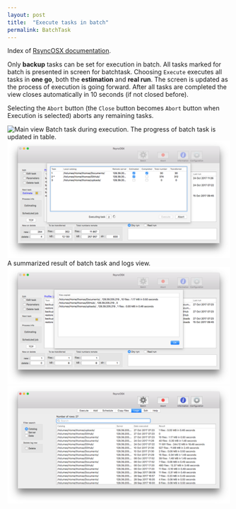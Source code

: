 ```yaml
---
layout: post
title:  "Execute tasks in batch"
permalink: BatchTask
---
```

Index of [RsyncOSX documentation](/AboutRsyncOSX).

Only **backup** tasks can be set for execution in batch. All tasks marked for batch is presented in screen for batchtask. Choosing `Execute` executes all tasks in **one go**, both the **estimation** and **real run**. The screen is updated as the process of execution is going forward. After all tasks are completed the view closes automatically in 10 seconds (if not closed before).

Selecting the `Abort` button (the `Close` button becomes `Abort` button when Execution is selected) aborts any remaining tasks.

![Main view](/images/screenshots/master/batch.png)
Batch task during execution. The progress of batch task is updated in table.
![Main view](/images/screenshots/master/batch/batch2.png)
A summarized result of batch task and logs view.
![Main view](/images/screenshots/master/batch/batch3.png)
![Main view](/images/screenshots/master/batch/batch4.png)
